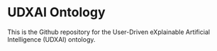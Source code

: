 # UDXAI Ontology
This is the Github repository for the User-Driven eXplainable Artificial Intelligence (UDXAI) ontology.
